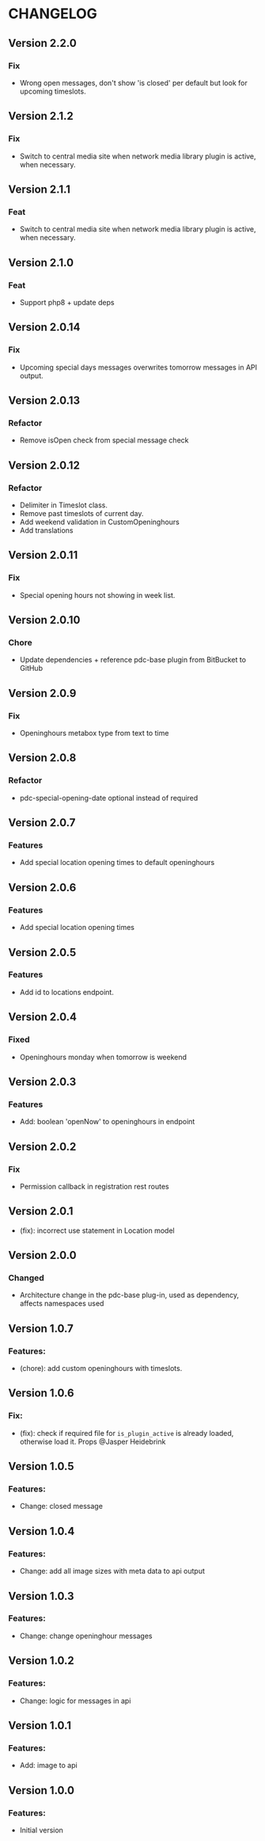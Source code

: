 # CHANGELOG

## Version 2.2.0

### Fix

-   Wrong open messages, don't show 'is closed' per default but look for upcoming timeslots.

## Version 2.1.2

### Fix

-   Switch to central media site when network media library plugin is active, when necessary.

## Version 2.1.1

### Feat

-   Switch to central media site when network media library plugin is active, when necessary.

## Version 2.1.0

### Feat

-   Support php8 + update deps

## Version 2.0.14

### Fix

-   Upcoming special days messages overwrites tomorrow messages in API output.

## Version 2.0.13

### Refactor

-   Remove isOpen check from special message check

## Version 2.0.12

### Refactor

-   Delimiter in Timeslot class.
-   Remove past timeslots of current day.
-   Add weekend validation in CustomOpeninghours
-   Add translations

## Version 2.0.11

### Fix

-   Special opening hours not showing in week list.

## Version 2.0.10

### Chore

-   Update dependencies + reference pdc-base plugin from BitBucket to GitHub

## Version 2.0.9

### Fix

-   Openinghours metabox type from text to time

## Version 2.0.8

### Refactor

-   pdc-special-opening-date optional instead of required

## Version 2.0.7

### Features

-   Add special location opening times to default openinghours

## Version 2.0.6

### Features

-   Add special location opening times

## Version 2.0.5

### Features

-   Add id to locations endpoint.

## Version 2.0.4

### Fixed

-   Openinghours monday when tomorrow is weekend

## Version 2.0.3

### Features

-   Add: boolean 'openNow' to openinghours in endpoint

## Version 2.0.2

### Fix

-   Permission callback in registration rest routes

## Version 2.0.1

-   (fix): incorrect use statement in Location model

## Version 2.0.0

### Changed

-   Architecture change in the pdc-base plug-in, used as dependency, affects namespaces used

## Version 1.0.7

### Features:

-   (chore): add custom openinghours with timeslots.

## Version 1.0.6

### Fix:

-   (fix): check if required file for `is_plugin_active` is already loaded, otherwise load it. Props @Jasper Heidebrink

## Version 1.0.5

### Features:

-   Change: closed message

## Version 1.0.4

### Features:

-   Change: add all image sizes with meta data to api output

## Version 1.0.3

### Features:

-   Change: change openinghour messages

## Version 1.0.2

### Features:

-   Change: logic for messages in api

## Version 1.0.1

### Features:

-   Add: image to api

## Version 1.0.0

### Features:

-   Initial version
